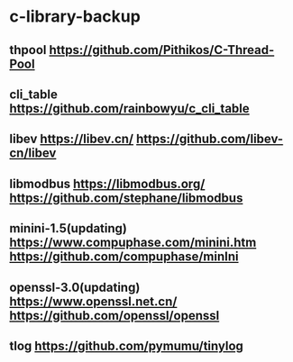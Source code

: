 # c-library-backup
## thpool https://github.com/Pithikos/C-Thread-Pool
## cli_table https://github.com/rainbowyu/c_cli_table
## libev https://libev.cn/ https://github.com/libev-cn/libev
## libmodbus https://libmodbus.org/ https://github.com/stephane/libmodbus
## minini-1.5(updating) https://www.compuphase.com/minini.htm https://github.com/compuphase/minIni
## openssl-3.0(updating) https://www.openssl.net.cn/ https://github.com/openssl/openssl
## tlog https://github.com/pymumu/tinylog
